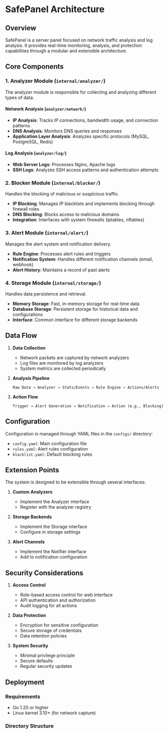 # SafePanel Architecture

## Overview

SafePanel is a server panel focused on network traffic analysis and log analysis. It provides real-time monitoring, analysis, and protection capabilities through a modular and extensible architecture.

## Core Components

### 1. Analyzer Module (`internal/analyzer/`)

The analyzer module is responsible for collecting and analyzing different types of data.

#### Network Analysis (`analyzer/network/`)
- **IP Analysis**: Tracks IP connections, bandwidth usage, and connection patterns
- **DNS Analysis**: Monitors DNS queries and responses
- **Application Layer Analysis**: Analyzes specific protocols (MySQL, PostgreSQL, Redis)

#### Log Analysis (`analyzer/log/`)
- **Web Server Logs**: Processes Nginx, Apache logs
- **SSH Logs**: Analyzes SSH access patterns and authentication attempts

### 2. Blocker Module (`internal/blocker/`)

Handles the blocking of malicious or suspicious traffic.

- **IP Blocking**: Manages IP blacklists and implements blocking through firewall rules
- **DNS Blocking**: Blocks access to malicious domains
- **Integration**: Interfaces with system firewalls (iptables, nftables)

### 3. Alert Module (`internal/alert/`)

Manages the alert system and notification delivery.

- **Rule Engine**: Processes alert rules and triggers
- **Notification System**: Handles different notification channels (email, webhook)
- **Alert History**: Maintains a record of past alerts

### 4. Storage Module (`internal/storage/`)

Handles data persistence and retrieval.

- **Memory Storage**: Fast, in-memory storage for real-time data
- **Database Storage**: Persistent storage for historical data and configurations
- **Interface**: Common interface for different storage backends

## Data Flow

1. **Data Collection**
   - Network packets are captured by network analyzers
   - Log files are monitored by log analyzers
   - System metrics are collected periodically

2. **Analysis Pipeline**
   ```
   Raw Data → Analyzer → Stats/Events → Rule Engine → Actions/Alerts
   ```

3. **Action Flow**
   ```
   Trigger → Alert Generation → Notification → Action (e.g., Blocking)
   ```

## Configuration

Configuration is managed through YAML files in the `configs/` directory:

- `config.yaml`: Main configuration file
- `rules.yaml`: Alert rules configuration
- `blocklist.yaml`: Default blocking rules

## Extension Points

The system is designed to be extensible through several interfaces:

1. **Custom Analyzers**
   - Implement the Analyzer interface
   - Register with the analyzer registry

2. **Storage Backends**
   - Implement the Storage interface
   - Configure in storage settings

3. **Alert Channels**
   - Implement the Notifier interface
   - Add to notification configuration

## Security Considerations

1. **Access Control**
   - Role-based access control for web interface
   - API authentication and authorization
   - Audit logging for all actions

2. **Data Protection**
   - Encryption for sensitive configuration
   - Secure storage of credentials
   - Data retention policies

3. **System Security**
   - Minimal privilege principle
   - Secure defaults
   - Regular security updates

## Deployment

### Requirements
- Go 1.20 or higher
- Linux kernel 3.10+ (for network capture)

### Directory Structure
